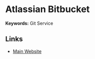 # Atlassian Bitbucket

**Keywords:** Git Service

## Links

- [Main Website](https://bitbucket.org/)
